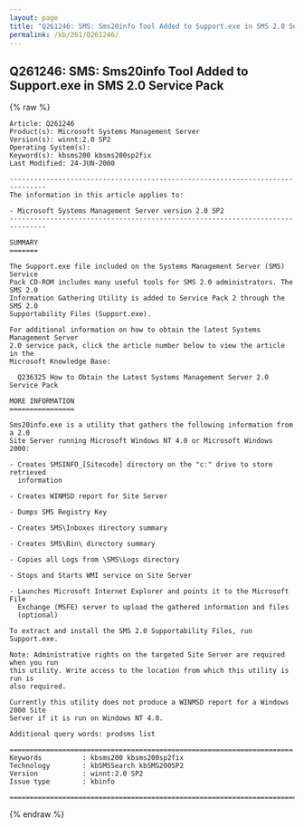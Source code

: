 ```yaml
---
layout: page
title: "Q261246: SMS: Sms20info Tool Added to Support.exe in SMS 2.0 Service Pack"
permalink: /kb/261/Q261246/
---
```


## Q261246: SMS: Sms20info Tool Added to Support.exe in SMS 2.0 Service Pack

{% raw %}

	Article: Q261246
	Product(s): Microsoft Systems Management Server
	Version(s): winnt:2.0 SP2
	Operating System(s): 
	Keyword(s): kbsms200 kbsms200sp2fix
	Last Modified: 24-JUN-2000
	
	-------------------------------------------------------------------------------
	The information in this article applies to:
	
	- Microsoft Systems Management Server version 2.0 SP2 
	-------------------------------------------------------------------------------
	
	SUMMARY
	=======
	
	The Support.exe file included on the Systems Management Server (SMS) Service
	Pack CD-ROM includes many useful tools for SMS 2.0 administrators. The SMS 2.0
	Information Gathering Utility is added to Service Pack 2 through the SMS 2.0
	Supportability Files (Support.exe).
	
	For additional information on how to obtain the latest Systems Management Server
	2.0 service pack, click the article number below to view the article in the
	Microsoft Knowledge Base:
	
	  Q236325 How to Obtain the Latest Systems Management Server 2.0 Service Pack
	
	MORE INFORMATION
	================
	
	Sms20info.exe is a utility that gathers the following information from a 2.0
	Site Server running Microsoft Windows NT 4.0 or Microsoft Windows 2000:
	
	- Creates SMSINFO_[Sitecode] directory on the "c:" drive to store retrieved
	  information
	
	- Creates WINMSD report for Site Server
	
	- Dumps SMS Registry Key
	
	- Creates SMS\Inboxes directory summary
	
	- Creates SMS\Bin\ directory summary
	
	- Copies all Logs from \SMS\Logs directory
	
	- Stops and Starts WMI service on Site Server
	
	- Launches Microsoft Internet Explorer and points it to the Microsoft File
	  Exchange (MSFE) server to upload the gathered information and files
	  (optional)
	
	To extract and install the SMS 2.0 Supportability Files, run Support.exe.
	
	Note: Administrative rights on the targeted Site Server are required when you run
	this utility. Write access to the location from which this utility is run is
	also required.
	
	Currently this utility does not produce a WINMSD report for a Windows 2000 Site
	Server if it is run on Windows NT 4.0.
	
	Additional query words: prodsms list
	
	======================================================================
	Keywords          : kbsms200 kbsms200sp2fix 
	Technology        : kbSMSSearch kbSMS200SP2
	Version           : winnt:2.0 SP2
	Issue type        : kbinfo
	
	=============================================================================
	

{% endraw %}
